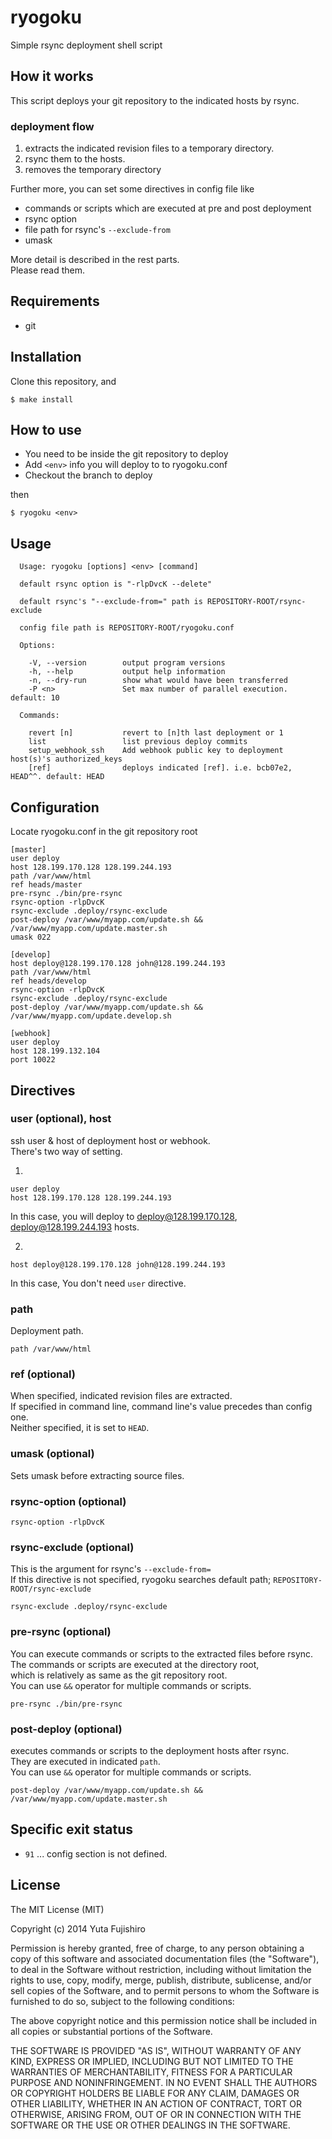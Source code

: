 # ryogoku

Simple rsync deployment shell script

## How it works

This script deploys your git repository to the indicated hosts by rsync.

### deployment flow
1. extracts the indicated revision files to a temporary directory.  
2. rsync them to the hosts.  
3. removes the temporary directory  

Further more, you can set some directives in config file like

* commands or scripts which are executed at pre and post deployment
* rsync option
* file path for rsync's `--exclude-from`
* umask

More detail is described in the rest parts.  
Please read them.

## Requirements

* git

## Installation

Clone this repository, and

```
$ make install
```

## How to use

* You need to be inside the git repository to deploy
* Add `<env>` info you will deploy to to ryogoku.conf
* Checkout the branch to deploy

then

```
$ ryogoku <env>
```

## Usage

```
  Usage: ryogoku [options] <env> [command]

  default rsync option is "-rlpDvcK --delete"

  default rsync's "--exclude-from=" path is REPOSITORY-ROOT/rsync-exclude

  config file path is REPOSITORY-ROOT/ryogoku.conf

  Options:

    -V, --version        output program versions
    -h, --help           output help information
    -n, --dry-run        show what would have been transferred
    -P <n>               Set max number of parallel execution. default: 10

  Commands:

    revert [n]           revert to [n]th last deployment or 1
    list                 list previous deploy commits
    setup_webhook_ssh    Add webhook public key to deployment host(s)'s authorized_keys
    [ref]                deploys indicated [ref]. i.e. bcb07e2, HEAD^^. default: HEAD
```

## Configuration

Locate ryogoku.conf in the git repository root

```
[master]
user deploy
host 128.199.170.128 128.199.244.193
path /var/www/html
ref heads/master
pre-rsync ./bin/pre-rsync
rsync-option -rlpDvcK
rsync-exclude .deploy/rsync-exclude
post-deploy /var/www/myapp.com/update.sh && /var/www/myapp.com/update.master.sh
umask 022

[develop]
host deploy@128.199.170.128 john@128.199.244.193
path /var/www/html
ref heads/develop
rsync-option -rlpDvcK
rsync-exclude .deploy/rsync-exclude
post-deploy /var/www/myapp.com/update.sh && /var/www/myapp.com/update.develop.sh

[webhook]
user deploy
host 128.199.132.104
port 10022
```

## Directives

### user (optional), host

ssh user & host of deployment host or webhook.  
There's two way of setting.

1.

```
user deploy
host 128.199.170.128 128.199.244.193
```

In this case, you will deploy to deploy@128.199.170.128, deploy@128.199.244.193 hosts.

2.

```
host deploy@128.199.170.128 john@128.199.244.193
```

In this case, You don't need `user` directive.

### path

Deployment path.

```
path /var/www/html
```

### ref (optional)

When specified, indicated revision files are extracted.  
If specified in command line, command line's value precedes than config one.  
Neither specified, it is set to `HEAD`.

### umask (optional)

Sets umask before extracting source files.

### rsync-option (optional)

```
rsync-option -rlpDvcK
```

### rsync-exclude (optional)

This is the argument for rsync's `--exclude-from=`  
If this directive is not specified, ryogoku searches default path; `REPOSITORY-ROOT/rsync-exclude`

```
rsync-exclude .deploy/rsync-exclude
```

### pre-rsync (optional)

You can execute commands or scripts to the extracted files before rsync.  
The commands or scripts are executed at the directory root,  
which is relatively as same as the git repository root.  
You can use `&&` operator for multiple commands or scripts.

```
pre-rsync ./bin/pre-rsync
```

### post-deploy (optional)

executes commands or scripts to the deployment hosts after rsync.  
They are executed in indicated `path`.  
You can use `&&` operator for multiple commands or scripts.

```
post-deploy /var/www/myapp.com/update.sh && /var/www/myapp.com/update.master.sh
```

## Specific exit status

* `91` ... config section is not defined.

## License

The MIT License (MIT)

Copyright (c) 2014 Yuta Fujishiro

Permission is hereby granted, free of charge, to any person obtaining a copy
of this software and associated documentation files (the "Software"), to deal
in the Software without restriction, including without limitation the rights
to use, copy, modify, merge, publish, distribute, sublicense, and/or sell
copies of the Software, and to permit persons to whom the Software is
furnished to do so, subject to the following conditions:

The above copyright notice and this permission notice shall be included in all
copies or substantial portions of the Software.

THE SOFTWARE IS PROVIDED "AS IS", WITHOUT WARRANTY OF ANY KIND, EXPRESS OR
IMPLIED, INCLUDING BUT NOT LIMITED TO THE WARRANTIES OF MERCHANTABILITY,
FITNESS FOR A PARTICULAR PURPOSE AND NONINFRINGEMENT. IN NO EVENT SHALL THE
AUTHORS OR COPYRIGHT HOLDERS BE LIABLE FOR ANY CLAIM, DAMAGES OR OTHER
LIABILITY, WHETHER IN AN ACTION OF CONTRACT, TORT OR OTHERWISE, ARISING FROM,
OUT OF OR IN CONNECTION WITH THE SOFTWARE OR THE USE OR OTHER DEALINGS IN THE
SOFTWARE.
